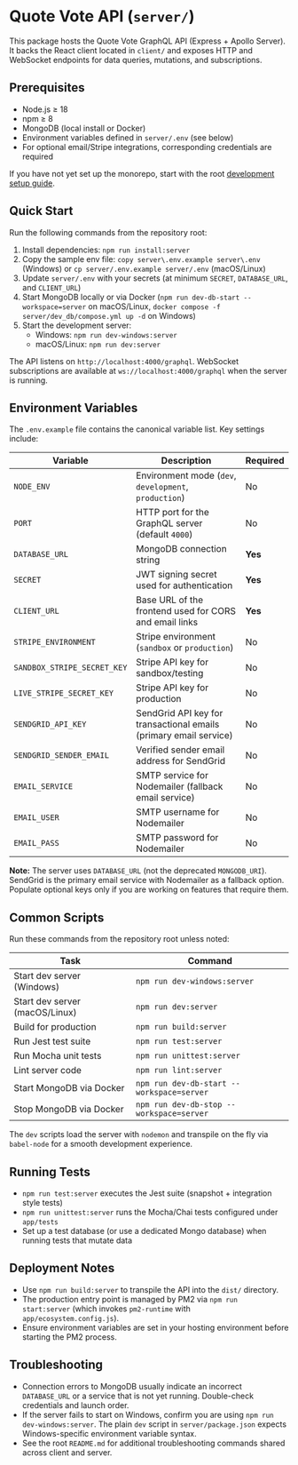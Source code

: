 # Quote Vote API (`server/`)

This package hosts the Quote Vote GraphQL API (Express + Apollo Server). It backs the React client located in `client/` and exposes HTTP and WebSocket endpoints for data queries, mutations, and subscriptions.

## Prerequisites

- Node.js ≥ 18
- npm ≥ 8
- MongoDB (local install or Docker)
- Environment variables defined in `server/.env` (see below)
- For optional email/Stripe integrations, corresponding credentials are required

If you have not yet set up the monorepo, start with the root [development setup guide](../docs/development-setup.md).

## Quick Start

Run the following commands from the repository root:

1. Install dependencies: `npm run install:server`
2. Copy the sample env file: `copy server\.env.example server\.env` (Windows) or `cp server/.env.example server/.env` (macOS/Linux)
3. Update `server/.env` with your secrets (at minimum `SECRET`, `DATABASE_URL`, and `CLIENT_URL`)
4. Start MongoDB locally or via Docker (`npm run dev-db-start --workspace=server` on macOS/Linux, `docker compose -f server/dev_db/compose.yml up -d` on Windows)
5. Start the development server:
	- Windows: `npm run dev-windows:server`
	- macOS/Linux: `npm run dev:server`

The API listens on `http://localhost:4000/graphql`. WebSocket subscriptions are available at `ws://localhost:4000/graphql` when the server is running.

## Environment Variables

The `.env.example` file contains the canonical variable list. Key settings include:

| Variable | Description | Required |
| --- | --- | --- |
| `NODE_ENV` | Environment mode (`dev`, `development`, `production`) | No |
| `PORT` | HTTP port for the GraphQL server (default `4000`) | No |
| `DATABASE_URL` | MongoDB connection string | **Yes** |
| `SECRET` | JWT signing secret used for authentication | **Yes** |
| `CLIENT_URL` | Base URL of the frontend used for CORS and email links | **Yes** |
| `STRIPE_ENVIRONMENT` | Stripe environment (`sandbox` or `production`) | No |
| `SANDBOX_STRIPE_SECRET_KEY` | Stripe API key for sandbox/testing | No |
| `LIVE_STRIPE_SECRET_KEY` | Stripe API key for production | No |
| `SENDGRID_API_KEY` | SendGrid API key for transactional emails (primary email service) | No |
| `SENDGRID_SENDER_EMAIL` | Verified sender email address for SendGrid | No |
| `EMAIL_SERVICE` | SMTP service for Nodemailer (fallback email service) | No |
| `EMAIL_USER` | SMTP username for Nodemailer | No |
| `EMAIL_PASS` | SMTP password for Nodemailer | No |

**Note:** The server uses `DATABASE_URL` (not the deprecated `MONGODB_URI`). SendGrid is the primary email service with Nodemailer as a fallback option. Populate optional keys only if you are working on features that require them.

## Common Scripts

Run these commands from the repository root unless noted:

| Task | Command |
| --- | --- |
| Start dev server (Windows) | `npm run dev-windows:server` |
| Start dev server (macOS/Linux) | `npm run dev:server` |
| Build for production | `npm run build:server` |
| Run Jest test suite | `npm run test:server` |
| Run Mocha unit tests | `npm run unittest:server` |
| Lint server code | `npm run lint:server` |
| Start MongoDB via Docker | `npm run dev-db-start --workspace=server` |
| Stop MongoDB via Docker | `npm run dev-db-stop --workspace=server` |

The `dev` scripts load the server with `nodemon` and transpile on the fly via `babel-node` for a smooth development experience.

## Running Tests

- `npm run test:server` executes the Jest suite (snapshot + integration style tests)
- `npm run unittest:server` runs the Mocha/Chai tests configured under `app/tests`
- Set up a test database (or use a dedicated Mongo database) when running tests that mutate data

## Deployment Notes

- Use `npm run build:server` to transpile the API into the `dist/` directory.
- The production entry point is managed by PM2 via `npm run start:server` (which invokes `pm2-runtime` with `app/ecosystem.config.js`).
- Ensure environment variables are set in your hosting environment before starting the PM2 process.

## Troubleshooting

- Connection errors to MongoDB usually indicate an incorrect `DATABASE_URL` or a service that is not yet running. Double-check credentials and launch order.
- If the server fails to start on Windows, confirm you are using `npm run dev-windows:server`. The plain `dev` script in `server/package.json` expects Windows-specific environment variable syntax.
- See the root `README.md` for additional troubleshooting commands shared across client and server.
